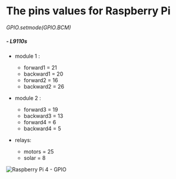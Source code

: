 # The pins values for Raspberry Pi

_GPIO.setmode(GPIO.BCM)_

##### - L9110s
- module 1 :
    - forward1 = 21
    - backward1 = 20
    - forward2 = 16
    - backward2 = 26
   
- module 2 :
    - forward3 = 19
    - backward3 = 13
    - forward4 = 6
    - backward4 = 5
    
- relays:
    - motors = 25
    - solar = 8
    
![Raspberry Pi 4 - GPIO](https://i.stack.imgur.com/VEBEs.png)
